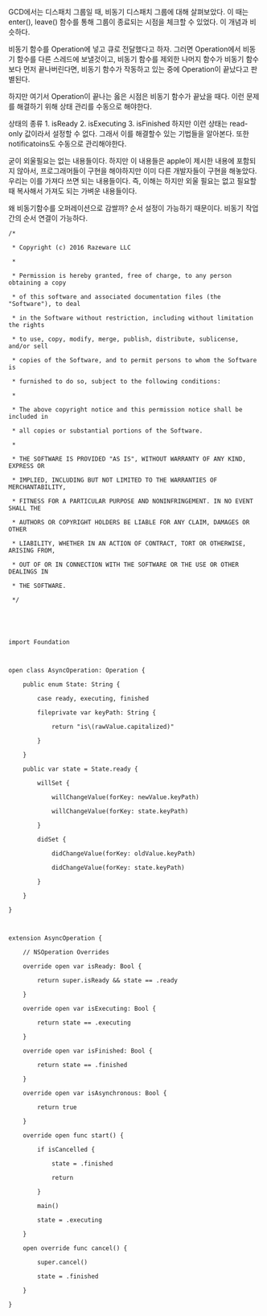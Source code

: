 GCD에서는 디스패치 그룹일 때, 비동기 디스패치 그룹에 대해 살펴보았다.
이 때는 enter(), leave() 함수를 통해 그룹이 종료되는 시점을 체크할 수 있었다.
이 개념과 비슷하다.

비동기 함수를 Operation에 넣고 큐로 전달했다고 하자.
그러면 Operation에서 비동기 함수를 다른 스레드에 보낼것이고,
비동기 함수를 제외한 나머지 함수가 비동기 함수보다 먼저 끝나버린다면,
비동기 함수가 작동하고 있는 중에 Operation이 끝났다고 판별된다.

하지만 여기서 Operation이 끝나는 옳은 시점은 비동기 함수가 끝났을 때다.
이런 문제를 해결하기 위해 상태 관리를 수동으로 해야한다.

상태의 종류 1. isReady 2. isExecuting 3. isFinished
하지만 이런 상태는 read-only 값이라서 설정할 수 없다.
그래서 이를 해결할수 있는 기법들을 알아본다.
또한 notificatoins도 수동으로 관리해야한다.

굳이 외울필요는 없는 내용들이다.
하지만 이 내용들은 apple이 제시한 내용에 포함되지 않아서, 프로그래머들이 구현을 해야하지만
이미 다른 개발자들이 구현을 해놓았다.
우리는 이를 가져다 쓰면 되는 내용들이다.
즉, 이해는 하지만 외울 필요는 없고 필요할 때 복사해서 가져도 되는 가벼운 내용들이다.

왜 비동기함수를 오퍼레이션으로 감쌀까?
순서 설정이 가능하기 때문이다. 비동기 작업간의 순서 연결이 가능하다.



~~~
/*

 * Copyright (c) 2016 Razeware LLC

 *

 * Permission is hereby granted, free of charge, to any person obtaining a copy

 * of this software and associated documentation files (the "Software"), to deal

 * in the Software without restriction, including without limitation the rights

 * to use, copy, modify, merge, publish, distribute, sublicense, and/or sell

 * copies of the Software, and to permit persons to whom the Software is

 * furnished to do so, subject to the following conditions:

 *

 * The above copyright notice and this permission notice shall be included in

 * all copies or substantial portions of the Software.

 *

 * THE SOFTWARE IS PROVIDED "AS IS", WITHOUT WARRANTY OF ANY KIND, EXPRESS OR

 * IMPLIED, INCLUDING BUT NOT LIMITED TO THE WARRANTIES OF MERCHANTABILITY,

 * FITNESS FOR A PARTICULAR PURPOSE AND NONINFRINGEMENT. IN NO EVENT SHALL THE

 * AUTHORS OR COPYRIGHT HOLDERS BE LIABLE FOR ANY CLAIM, DAMAGES OR OTHER

 * LIABILITY, WHETHER IN AN ACTION OF CONTRACT, TORT OR OTHERWISE, ARISING FROM,

 * OUT OF OR IN CONNECTION WITH THE SOFTWARE OR THE USE OR OTHER DEALINGS IN

 * THE SOFTWARE.

 */

  

  

import Foundation

  

open class AsyncOperation: Operation {

    public enum State: String {

        case ready, executing, finished

        fileprivate var keyPath: String {

            return "is\(rawValue.capitalized)"

        }

    }

    public var state = State.ready {

        willSet {

            willChangeValue(forKey: newValue.keyPath)

            willChangeValue(forKey: state.keyPath)

        }

        didSet {

            didChangeValue(forKey: oldValue.keyPath)

            didChangeValue(forKey: state.keyPath)

        }

    }

}

  

extension AsyncOperation {

    // NSOperation Overrides

    override open var isReady: Bool {

        return super.isReady && state == .ready

    }

    override open var isExecuting: Bool {

        return state == .executing

    }

    override open var isFinished: Bool {

        return state == .finished

    }

    override open var isAsynchronous: Bool {

        return true

    }

    override open func start() {

        if isCancelled {

            state = .finished

            return

        }

        main()

        state = .executing

    }

    open override func cancel() {

        super.cancel()

        state = .finished

    }

}
~~~